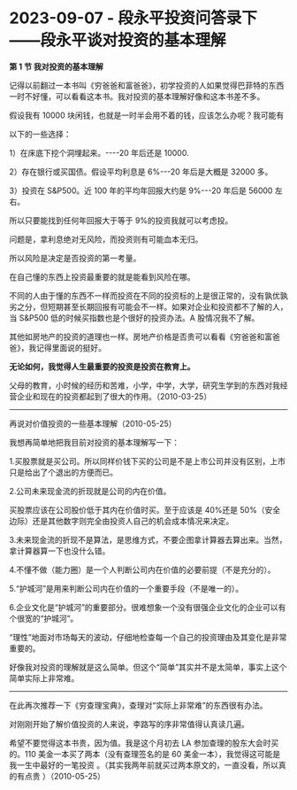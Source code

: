 # 2023-09-07 - 段永平投资问答录下——段永平谈对投资的基本理解

**第 1 节 我对投资的基本理解**

记得以前翻过一本书叫《穷爸爸和富爸爸》，初学投资的人如果觉得巴菲特的东西一时不好懂，可以看看这本书。我对投资的基本理解好像和这本书差不多。

假设我有 10000 块闲钱，也就是一时半会用不着的钱，应该怎么办呢？我可能有

以下的一些选择：

1）在床底下挖个洞埋起来。----20 年后还是 10000.

2）存在银行或买国债。假设平均利息是 6%---20 年后是大概是 32000 多。

3）投资在 S&P500。近 100 年的平均年回报大约是 9%---20 年后是 56000 左右。

所以只要能找到任何年回报大于等于 9%的投资我就可以考虑投。

问题是，拿利息绝对无风险，而投资则有可能血本无归。

所以风险是决定是否投资的第一考量。

在自己懂的东西上投资最重要的就是能看到风险在哪。

不同的人由于懂的东西不一样而投资在不同的投资标的上是很正常的，没有孰优孰劣之分，但短期甚至长期回报有可能会不一样。如果对企业和投资都不了解的人，当 S&P500 低的时候买指数也是个很好的投资办法。A 股情况我不了解。

其他如房地产的投资的道理也一样。房地产价格是否贵可以看看《穷爸爸和富爸爸》，我记得里面说的挺好。

**无论如何，我觉得人生最重要的投资是投资在教育上。**

父母的教育，小时候的经历和苦难，小学，中学，大学，研究生学到的东西对我经营企业和现在的投资都起到了很大的作用。（2010-03-25）

------------------------------------------------------------------

再说对价值投资的一些基本理解（2010-05-25）

我想再简单地把我目前对投资的基本理解写一下：

1.买股票就是买公司。所以同样价钱下买的公司是不是上市公司并没有区别，上市只是给出了个退出的方便而已。

2.公司未来现金流的折现就是公司的内在价值。

买股票应该在公司股价低于其内在价值时买。至于应该是 40%还是 50%（安全边际）还是其他数字则完全由投资人自己的机会成本情况来决定。

3.未来现金流的折现不是算法，是思维方式，不要企图拿计算器去算出来。当然，拿计算器算一下也没什么错。

4.不懂不做（能力圈）是一个人判断公司内在价值的必要前提（不是充分的）。

5.“护城河”是用来判断公司内在价值的一个重要手段（不是唯一的）。

6.企业文化是“护城河”的重要部分。很难想象一个没有很强企业文化的企业可以有个很宽的“护城河”。

“理性”地面对市场每天的波动，仔细地检查每一个自己的投资理由及其变化是非常重要的。

好像我对投资的理解就是这么简单。但这个“简单”其实并不是太简单，事实上这个简单实际上非常难。

---------------------------------------------------------------------

在此再次推荐一下《穷查理宝典》，查理对“实际上非常难”的东西很有办法。

对刚刚开始了解价值投资的人来说，李路写的序非常值得认真读几遍。

希望不要觉得这本书贵，因为值。我是这个月初去 LA 参加查理的股东大会时买的。110 美金一本买了两本（没有查理签名的是 60 美金一本），我觉得这可能是我一生中最好的一笔投资 。（其实我两年前就买过两本原文的，一直没看，所以真的有点贵 ）（2010-05-25）